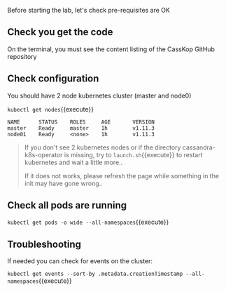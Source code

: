 
Before starting the lab, let's check pre-requisites are OK

## Check you get the code

On the terminal, you must see the content listing of the CassKop GitHub repository

## Check configuration

You should have 2 node kubernetes cluster (master and node0)

`kubectl get nodes`{{execute}}
```
NAME      STATUS    ROLES     AGE       VERSION
master    Ready     master    1h        v1.11.3
node01    Ready     <none>    1h        v1.11.3
```

> If you don't see 2 kubernetes nodes or if the directory cassandra-k8s-operator is missing,
> try to `launch.sh`{{execute}} to restart kubernetes and wait a little more..
>
> If it does not works, please refresh the page
> while something in the init may have gone wrong..


## Check all pods are running


`kubectl get pods -o wide --all-namespaces`{{execute}}

## Troubleshooting

If needed you can check for events on the cluster: 

`kubectl get events --sort-by .metadata.creationTimestamp --all-namespaces`{{execute}}

